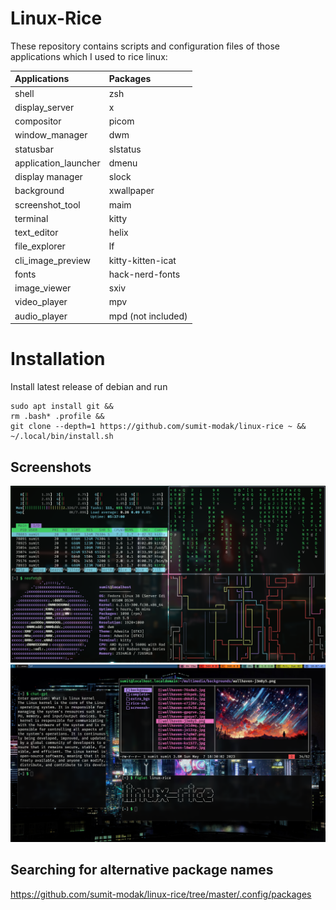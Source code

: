 
# Linux-Rice

These repository contains scripts and configuration files of those applications which I used to rice linux:

| Applications            | Packages                |
| :---------------------- | :---------------------- |
| shell                   | zsh                     |
| display_server		      | x                       |
| compositor			        | picom                   |
| window_manager          | dwm                     |
| statusbar               | slstatus                |
| application_launcher    | dmenu                   |
| display manager         | slock                   |
| background              | xwallpaper              |
| screenshot_tool		      | maim                    |
| terminal                | kitty                   |
| text_editor			        | helix                   |
| file_explorer           | lf                      |
| cli_image_preview       | kitty-kitten-icat       |
| fonts                   | hack-nerd-fonts         |
| image_viewer			      | sxiv                    |
| video_player			      | mpv 			              |
| audio_player			      | mpd (not included)      |

# Installation

Install latest release of debian and run
```
sudo apt install git &&
rm .bash* .profile &&
git clone --depth=1 https://github.com/sumit-modak/linux-rice ~ &&
~/.local/bin/install.sh
```

## Screenshots
![image](multimedia/rice-ss/Screenshot_2023-05-21_14:55:42.png)
![image](multimedia/rice-ss/Screenshot_2023-06-02_18:07:42.png)

## Searching for alternative package names
https://github.com/sumit-modak/linux-rice/tree/master/.config/packages 
